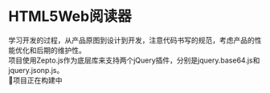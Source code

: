 # HTML5Web阅读器

学习开发的过程，从产品原图到设计到开发，注意代码书写的规范，考虑产品的性能优化和后期的维护性。<br>
项目使用Zepto.js作为底层库来支持两个jQuery插件，分别是jquery.base64.js和jquery.jsonp.js。<br>
:construction:项目正在构建中
